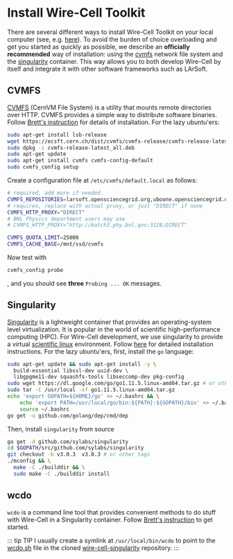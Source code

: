 # Install Wire-Cell Toolkit

<!---
[[toc]]
--->

There are several different ways to install Wire-Cell Toolkit on your local computer (see, e.g. [here](https://wirecell.github.io/manual.html#outline-container-orga7919bf)). To avoid the burden of choice overloading and get you started as quickly as possible, we describe an **officially recommended** way of installation: using the [cvmfs](https://cernvm.cern.ch/) network file system and the [singularity](https://singularity.lbl.gov/) container. This way allows you to both develop Wire-Cell by itself and integrate it with other software frameworks such as LArSoft.

## CVMFS
[CVMFS](https://cernvm.cern.ch/) (CernVM File System) is a utility that mounts remote directories over HTTP. CVMFS provides a simple way to distribute software binaries. Follow [Brett's instruction](https://github.com/WireCell/wire-cell-singularity/blob/master/cvmfs.org) for details of installation. For the lazy ubuntu'ers:

```bash
sudo apt-get install lsb-release
wget https://ecsft.cern.ch/dist/cvmfs/cvmfs-release/cvmfs-release-latest_all.deb
sudo dpkg -i cvmfs-release-latest_all.deb
sudo apt-get update
sudo apt-get install cvmfs cvmfs-config-default
sudo cvmfs_config setup
```

Create a configuration file at `/etc/cvmfs/default.local` as follows:
```bash
# required, add more if needed.
CVMFS_REPOSITORIES=larsoft.opensciencegrid.org,uboone.opensciencegrid.org,dune.opensciencegrid.org
# requires, replace with actual proxy, or just "DIRECT" if none
CVMFS_HTTP_PROXY="DIRECT"
# BNL Physics department users may use
# CVMFS_HTTP_PROXY="http://batch3.phy.bnl.gov:3128;DIRECT"

CVMFS_QUOTA_LIMIT=25000
CVMFS_CACHE_BASE=/mnt/ssd/cvmfs
```

Now test with
```bash
cvmfs_config probe
```
, and you should see **three** `Probing ... OK` messages.

## Singularity

[Singularity](https://singularity.lbl.gov/) is a lightweight container that provides an operating-system level virtualization. It is popular in the world of scientific high-performance computing (HPC). For Wire-Cell development, we use singularity to provide a virtual [scientific linux](https://www.scientificlinux.org/) environment. Follow [here](https://sylabs.io/guides/3.0/user-guide/installation.html) for detailed installation instructions. For the lazy ubuntu'ers, first, install the `go` language:
```bash
sudo apt-get update && sudo apt-get install -y \
  build-essential libssl-dev uuid-dev \
  libgpgme11-dev squashfs-tools libseccomp-dev pkg-config
sudo wget https://dl.google.com/go/go1.11.5.linux-amd64.tar.gz # or other versions
sudo tar -C /usr/local -xf go1.11.5.linux-amd64.tar.gz
echo 'export GOPATH=${HOME}/go' >> ~/.bashrc && \
    echo 'export PATH=/usr/local/go/bin:${PATH}:${GOPATH}/bin' >> ~/.bashrc && \
    source ~/.bashrc
go get -u github.com/golang/dep/cmd/dep
```
Then, install `singularity` from source
```bash
go get -d github.com/sylabs/singularity
cd $GOPATH/src/github.com/sylabs/singularity
git checkout -b v3.0.3  v3.0.3 # or other tags
./mconfig && \
  make -C ./builddir && \
  sudo make -C ./builddir install
```

## wcdo
`wcdo` is a command line tool that provides convenient methods to do stuff with Wire-Cell in a Singularity container. Follow [Brett's instruction](https://github.com/WireCell/wire-cell-singularity/blob/master/wcdo.org) to get started.

::: tip TIP
I usually create a symlink at `/usr/local/bin/wcdo` to point to the [wcdo.sh](https://raw.githubusercontent.com/WireCell/wire-cell-singularity/master/wcdo.sh) file in the cloned [wire-cell-singularity](https://github.com/WireCell/wire-cell-singularity) repository.
:::

<!--
::: tip TIP
This is a tip
:::

::: warning WARNING
This is a warning
:::

::: danger STOP
This is a dangerous, don't do it
:::

-->
